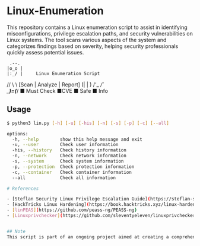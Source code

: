 # Linux-Enumeration

This repository contains a Linux enumeration script to assist in identifying misconfigurations, privilege escalation paths, and security vulnerabilities on Linux systems. The tool scans various aspects of the system and categorizes findings based on severity, helping security professionals quickly assess potential issues.

     .--.
    |o_o |
    |:_/ |     Linux Enumeration Script
   //   \ \    [Scan | Analyze | Report]
  (|     | )
 /'\_   _/`\
 \___)=(___/
 ■ Must Check   ■CVE
 ■ Safe         ■ Info


## Usage

```bash
$ python3 lin.py [-h] [-u] [-his] [-n] [-s] [-p] [-c] [--all]

options:
  -h, --help        show this help message and exit
  -u, --user        Check user information
  -his, --history   Check history information
  -n, --network     Check network information
  -s, --system      Check system information
  -p, --protection  Check protection information
  -c, --container   Check container information
  --all             Check all information

# References

- [Steflan Security Linux Privilege Escalation Guide](https://steflan-security.com/category/guides/privilegeescalation/linux/)
- [HackTricks Linux Hardening](https://book.hacktricks.xyz/linux-hardening/privilege-escalation)
- [linPEAS](https://github.com/peass-ng/PEASS-ng)
- [Linuxprivchecker](https://github.com/sleventyeleven/linuxprivchecker/tree/master)


## Note
This script is part of an ongoing project aimed at creating a comprehensive Linux privilege escalation tool.

